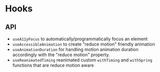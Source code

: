 # Hooks

## API

- `useA11yFocus` to automatically/programmatically focus an element
- `useAccessibleAnimation` to create "reduce motion" friendly animation
- `useAnimationDuration` for handling motion animation duration accordingly with the "reduce motion" property.
- `useReanimatedTiming` reanimated custom `withTiming` and `withSpring` functions that are reduce motion aware
